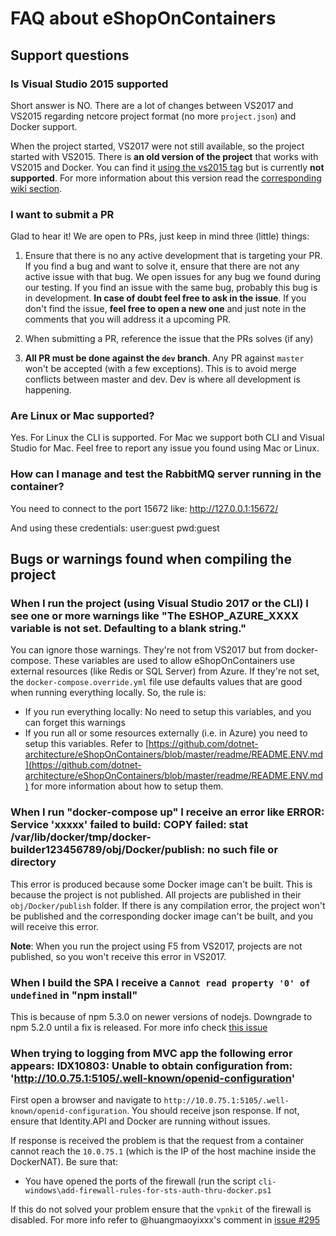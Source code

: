 # FAQ about eShopOnContainers

## Support questions

### Is Visual Studio 2015 supported
Short answer is NO. There are a lot of changes between VS2017 and VS2015 regarding netcore project format (no more `project.json`) and Docker support.

When the project started, VS2017 were not still available, so the project started with VS2015. There is **an old version of the project** that works with VS2015 and Docker. You can find it [using the vs2015 tag](https://github.com/dotnet-architecture/eShopOnContainers/tree/vs2015) but is currently **not supported**. For more information about this version read the [corresponding wiki section](https://github.com/dotnet-architecture/eShopOnContainers/wiki/05.-Setting-up-the-eShopOnContainers-solution-version-based-on-project.json-files-and-Visual-Studio-2015-environment).

### I want to submit a PR

Glad to hear it! We are open to PRs, just keep in mind three (little) things:

1. Ensure that there is no any active development that is targeting your PR. If you find a bug and want to solve it, ensure that there are not any active issue with that bug. We open issues for any bug we found during our testing. If you find an issue with the same bug, probably this bug is in development. **In case of doubt feel free to ask in the issue**. If you don't find the issue, **feel free to open a new one** and just note in the comments that you will address it a upcoming PR.  

2. When submitting a PR, reference the issue that the PRs solves (if any)

3. **All PR must be done against the `dev` branch**. Any PR against `master` won't be accepted (with a few exceptions). This is to avoid merge conflicts between master and dev. Dev is where all development is happening.

### Are Linux or Mac supported?

Yes. For Linux the CLI is supported. For Mac we support both CLI and Visual Studio for Mac. Feel free to report any issue you found using Mac or Linux.

### How can I manage and test the RabbitMQ server running in the container?
You need to connect to the port 15672 like:
http://127.0.0.1:15672/

And using these credentials: 
user:guest 
pwd:guest


## Bugs or warnings found when compiling the project

### When I run the project (using Visual Studio 2017 or the CLI) I see one or more warnings like "The ESHOP_AZURE_XXXX variable is not set. Defaulting to a blank string."

You can ignore those warnings. They're not from VS2017 but from docker-compose. These variables are used to allow eShopOnContainers use external resources (like Redis or SQL Server) from Azure. If they're not set, the `docker-compose.override.yml` file use defaults values that are good when running everything locally. So, the rule is:

* If you run everything locally: No need to setup this variables, and you can forget this warnings
* If you run all or some resources externally (i.e. in Azure) you need to setup this variables. Refer to [https://github.com/dotnet-architecture/eShopOnContainers/blob/master/readme/README.ENV.md](https://github.com/dotnet-architecture/eShopOnContainers/blob/master/readme/README.ENV.md) for more information about how to setup them.

### When I run "docker-compose up" I receive an error like ERROR: Service 'xxxxx' failed to build: COPY failed: stat /var/lib/docker/tmp/docker-builder123456789/obj/Docker/publish: no such file or directory

This error is produced because some Docker image can't be built. This is because the project is not published. All projects are published in their `obj/Docker/publish` folder. If there is any compilation error, the project won't be published and the corresponding docker image can't be built, and you will receive this error.

**Note**: When you run the project using F5 from VS2017, projects are not published, so you won't receive this error in VS2017.

### When I build the SPA I receive a `Cannot read property '0' of undefined` in "npm install"

This is because of npm 5.3.0 on newer versions of nodejs. Downgrade to npm 5.2.0 until a fix is released. For more info check [this issue](https://github.com/dotnet-architecture/eShopOnContainers/issues/268)

### When trying to logging from MVC app the following error appears: IDX10803: Unable to obtain configuration from: 'http://10.0.75.1:5105/.well-known/openid-configuration'

First open a browser and navigate to `http://10.0.75.1:5105/.well-known/openid-configuration`. You should receive json response. If not, ensure that Identity.API and Docker are running without issues.

If response is received the problem is that the request from a container cannot reach the `10.0.75.1` (which is the IP of the host machine inside the DockerNAT). Be sure that:

* You have opened the ports of the firewall (run the script `cli-windows\add-firewall-rules-for-sts-auth-thru-docker.ps1`

If this do not solved your problem ensure that the `vpnkit` of the firewall is disabled. For more info refer to @huangmaoyixxx's comment in [issue #295](https://github.com/dotnet-architecture/eShopOnContainers/issues/295)